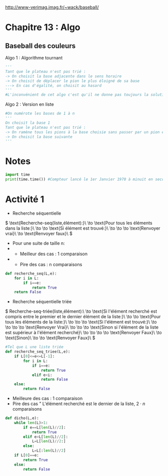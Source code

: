 http://www-verimag.imag.fr/~wack/baseball/
# Chapitre 13 : Algo
## Baseball des couleurs

Algo 1 : Algorithme tournant
```python
'''
Tant que le plateau n'est pas trié :
-> On choisit la base adjacente dans le sens horaire
-> On choisit de déplacer le pion le plus éloigné de sa base
---> En cas d'égalité, on choisit au hasard
'''
#L'inconvénient de cet algo c'est qu'il ne donne pas toujours la solution auquel cas il boucle à l'infini
```

Algo 2 : Version en liste
```python
#On numérote les bases de 1 à n
'''
On choisit la base 1
Tant que le plateau n'est pas trié :
-> On ramène tous les pions à la base choisie sans passer par un pion entre la dernière et la première base
-> On choisit la base suivante
'''
```
# Notes
```python
import time
print(time.time()) #Compteur lancé le 1er Janvier 1970 à minuit en secondes
```
# Activité 1

-  Recherche séquentielle

$
\text{Recherche-seq(liste,élément):}\\
\to \text{Pour tous les éléments dans la liste:}\\
\to \to \text{Si élément est trouvé:}\\
\to \to \to \text{Renvoyer vrai}\\
\to \text{Renvoyer faux}\\
$
- Pour une suite de taille n:
- - Meilleur des cas : 1 comparaison
- - Pire des cas : n comparaisons

```python
def recherche_seq(L,e):
    for i in L:
        if i==e:
            return True
    return False
```

- Recherche séquentielle triée

$
Recherche-seq-triée(liste,élément):\\
\to \text{Si l'élément recherché est compris entre le premier et le dernier élément de la liste:}\\
\to \to \text{Pour tous les éléments de la liste:}\\
\to \to \to \text{Si l'élément est trouvé:}\\
\to \to \to \to \text{Renvoyer Vrai}\\
\to \to \to \text{Sinon si l'élément de la liste est supérieur à l'élément recherché}\\
\to \to \to \to  \text{Renvoyer Faux}\\
\to \text{Sinon}\\
\to \to \text{Renvoyer Faux}\\
$

```python
#Tel que L une liste triée
def recherche_seq_triee(L,e):
    if L[0]<=e<=L[-1]:
        for i in L:
            if i==e:
                return True
            elif e<i:
                return False
    else:
        return False
```

- Meilleure des cas : 1 comparaison
- Pire des cas " L'élément recherché est le dernier de la liste, $2 \cdot n$ comparaisons

```python
def dicho(L,e):
    while len(L)>1:
        if e==L[len(L)//2]:
            return True
        elif e>L[len(L)//2]:
            L=L[len(L)//2:]
        else:
            L=L[:len(L)//2]
    if L[0]==e:
        return True
    else:
        return False

```